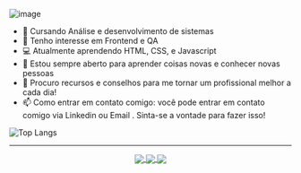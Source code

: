 ![image](https://github.com/andersongulartew/andersongulartew/assets/146239794/1242229d-464c-4bea-b0c0-61bda4d03c42)

- 🔭 Cursando Análise e desenvolvimento de sistemas
- 👀 Tenho interesse em Frontend e QA
- 💻 Atualmente aprendendo HTML, CSS, e Javascript 
- 🤝 Estou sempre aberto para aprender coisas novas e conhecer novas pessoas 
- 🌱 Procuro recursos e conselhos para me tornar um profissional melhor a cada dia!
- 📫 Como entrar em contato comigo: você pode entrar em contato comigo via Linkedin ou Email . Sinta-se a vontade para fazer isso!

![Top Langs](https://github-readme-stats.vercel.app/api/top-langs/?username=andersongulartew&layout=compact)
  
 ------
  <div align="center" text="center">
  <a href="[https://www.linkedin.com/in/anderson-gularte-wodnoff/](https://www.linkedin.com/in/anderson-gularte-wodnoff-372302237/)">
  <img align="center" src="https://img.shields.io/badge/LinkedIn-0077B5?style=for-the-badge&logo=linkedin&logoColor=white"/>
  </a>
 
  <a href="mailto:andersongularte19930@gmail.com">
    <img align="center" src="https://img.shields.io/badge/Gmail-D14836?style=for-the-badge&logo=gmail&logoColor=white"/>
  </a>
  
   <a href="https://www.instagram.com/anderson_wodnoff/">
    <img align="center" src="https://img.shields.io/badge/Instagram-E4405F?style=for-the-badge&logo=instagram&logoColor=white"/>
  </a>
 
 </div>

<!---
andersongulartew/andersongulartew is a ✨ special ✨ repository because its `README.md` (this file) appears on your GitHub profile.
You can click the Preview link to take a look at your changes.
--->
